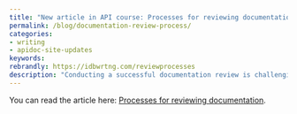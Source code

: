 ```yaml
---
title: "New article in API course: Processes for reviewing documentation"
permalink: /blog/documentation-review-process/
categories:
- writing
- apidoc-site-updates
keywords:
rebrandly: https://idbwrtng.com/reviewprocesses
description: "Conducting a successful documentation review is challenging, especially with developer docs because the content is often highly technical and requires a lot of engineering input and review. At the same time, getting this engineering input and review doesn't come easy. In this new topic in my API course, I outline a tactical approach to conducting doc reviews for large projects."
---
```


You can read the article here: [Processes for reviewing documentation](/learnapidoc/docapis_review_processes.html).
